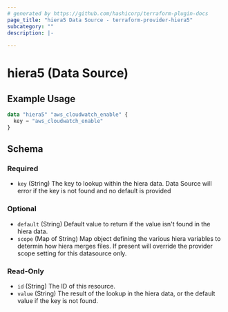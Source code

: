```yaml
---
# generated by https://github.com/hashicorp/terraform-plugin-docs
page_title: "hiera5 Data Source - terraform-provider-hiera5"
subcategory: ""
description: |-
  
---
```


# hiera5 (Data Source)



## Example Usage

```terraform
data "hiera5" "aws_cloudwatch_enable" {
  key = "aws_cloudwatch_enable"
}
```

<!-- schema generated by tfplugindocs -->
## Schema

### Required

- `key` (String) The key to lookup within the hiera data. Data Source will error if the key is not found and no default is provided

### Optional

- `default` (String) Default value to return if the value isn't found in the hiera data.
- `scope` (Map of String) Map object defining the various hiera variables to determin how hiera merges files. If present will override the provider scope setting for this datasource only.

### Read-Only

- `id` (String) The ID of this resource.
- `value` (String) The result of the lookup in the hiera data, or the default value if the key is not found.


